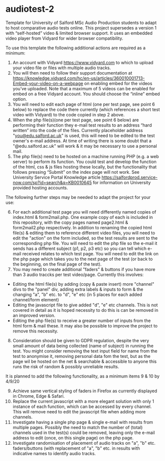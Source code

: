 # audiotest-2
Template for University of Salford MSc Audio Production students to adapt to host comparative audio tests online. This project supersedes a version 1 with “self-hosted” video & limited browser support. It uses an embedded video player from Vidyard for wider browser compatibility.

To use this template the following additional actions are required as a minimum:

1. An account with Vidyard https://www.vidyard.com to which to upload your video file or files with multiple audio tracks.
2. You will then need to follow their support documentation at https://knowledge.vidyard.com/hc/en-us/articles/360010001713-Embed-your-video-on-a-webpage on enabling embed for the videos you’ve uploaded. Note that a maximum of 5 videos can be enabled for embed on a free Vidyard account. You should choose the “inline” embed option.
3. You will need to edit each page of html (one per test page, see point 6 below) to replace the code there currently (which references a short test video with Vidyard) to the code copied in step 2 above.
4. When the php file(s)(one per test page, see point 6 below) are performing their function they e-mail test results to an address “hard written” into the code of the files. Currently placeholder address "you@edu.salford.ac.uk" is used, this will need to be edited to the test owner's e-mail address. At time of writing there is some doubt that a "@edu.salford.ac.uk" will work & it may be necessary to use a personal mail.
5. The php file(s) need to be hosted on a machine running PHP (e.g. a web server) to perform its function. You could test and develop the function of the html, css & js files hosting these locally, but the functionality that follows pressing “Submit” on the index page will not work. See University Service Portal Knowledge article https://salfordprod.service-now.com/sp?id=search&q=KB0010645 for information on University provided hosting accounts.

The following further steps may be needed to adapt the project for your use:

6. For each additional test page you will need differently named copies of index.html & form2mail.php. One example copy of each is included in this repository, with the copy pages named page2.html & form2mail2.php respectively. In addition to renaming the copied html file(s) & editing them to reference different video files, you will need to edit the "action" on the form included, so the test results are sent to the corresponding php file. You will need to edit the php file so the e-mail it sends has a different subject (p1, p2, p3 etc) so you can tell which e-mail received relates to which test page. You will need to edit the link on the php page which takes you to the next page of the test (or back to the beginning, on the final page of the test).
7. You may need to create additional "faders" & buttons if you have more than 3 audio traccks per test video/page. Currently this involves:
- Editing the html file(s) by adding (copy & paste insert) more "channel" divs to the "panel" div, adding extra labels & inputs to form & the  changing "a", "b" etc. to "d", "e" etc (in 5 places for each added channel/form element)
- Editing the javascript file to give added "d", "e" etc channels. This is not covered in detail as it is hoped necessity to do this is can be removed in an improved version.
- Editing the php file(s) to receive a greater number of inputs from the html form & mail these. It may also be possible to improve the project to remove this necessity.
8. Consideration should be given to GDPR regulation, despite the very small amount of data being collected (name of subject) in running the test. You might consider removing the text input field for name from the test to anonymise it, removing personal data fom the test, but as the page wil be hosted on the net & searchable & accessible to anyone this runs the risk of random & possibly unreliable results.

It is planned to add the following functionality, as a minimum items 9 & 10 by 4/9/20

9. Achieve same vertical styling of faders in Firefox as currently displayed in Chrome, Edge & Safari.
10. Replace the current javascript with a more elegant solution with only 1 instance of each function, which can be accessed by every channel. This will remove need to edit the javascript file when adding more channels.
11. Investigate having a single php page & single e-mail with results from multiple pages. Possibly the need to match the number of (total) channels used in the test(s) could be removed, leaving only the e-mail address to edit (once, on this single page) on the php page.
12. Investigate randomisation of placement of audio tracks on "a", "b" etc. faders/buttons (with replacement of "a", "b" etc. in results with indicative names to identify audio tracks.
